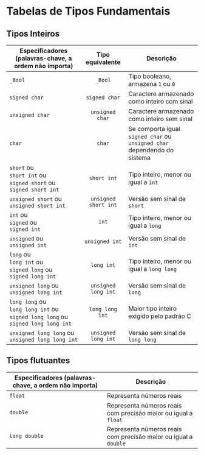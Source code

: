 # Tabelas de Tipos Fundamentais

## Tipos Inteiros

| Especificadores (palavras-chave, a ordem não importa)                                   |   Tipo equivalente   | Descrição                                                                |
| --------------------------------------------------------------------------------------- | :------------------: | ------------------------------------------------------------------------ |
| `_Bool`                                                                                 |       `_Bool`        | Tipo booleano, armazena `1` ou `0`                                       |
| `signed char`                                                                           |    `signed char`     | Caractere armazenado como inteiro com sinal                              |
| `unsigned char`                                                                         |   `unsigned char`    | Caractere armazenado como inteiro sem sinal                              |
| `char`                                                                                  |        `char`        | Se comporta igual `signed char` ou `unsigned char` dependendo do sistema |
| `short` ou<br>`short int` ou<br>`signed short` ou<br>`signed short int`                 |     `short int`      | Tipo inteiro, menor ou igual a `int`                                     |
| `unsigned short` ou<br>`unsigned short int`                                             | `unsigned short int` | Versão sem sinal de `short`                                              |
| `int` ou<br>`signed` ou<br>`signed int`                                                 |        `int`         | Tipo inteiro, menor ou igual a `long`                                    |
| `unsigned` ou<br>`unsigned int`                                                         |    `unsigned int`    | Versão sem sinal de `int`                                                |
| `long` ou<br>`long int` ou<br>`signed long` ou<br>`signed long int`                     |      `long int`      | Tipo inteiro, menor ou igual a `long long`                               |
| `unsigned long` ou<br>`unsigned long int`                                               | `unsigned long int`  | Versão sem sinal de `long`                                               |
| `long long` ou<br>`long long int` ou<br>`signed long long` ou<br>`signed long long int` |   `long long int`    | Maior tipo inteiro exigido pelo padrão C                                 |
| `unsigned long long` ou<br>`unsigned long long int`                                     | `unsigned long int`  | Versão sem sinal de `long long`                                          |

## Tipos flutuantes

| Especificadores (palavras-chave, a ordem não importa) | Descrição                                                       |
| ----------------------------------------------------- | --------------------------------------------------------------- |
| `float`                                               | Representa números reais                                        |
| `double`                                              | Representa números reais com precisão maior ou igual a `float`  |
| `long double`                                         | Representa números reais com precisão maior ou igual a `double` |
